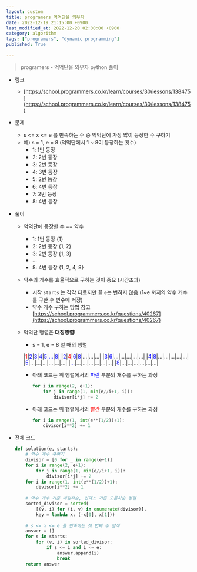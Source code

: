 ```yaml
---
layout: custom
title: programers 억억단을 외우자
date: 2022-12-19 21:15:00 +0900
last_modified_at: 2022-12-20 02:00:00 +0900
category: algorithm
tags: ["programers", "dynamic programming"]
published: True

---
```

> programers - 억억단을 외우자 python 풀이

- 링크
    - [https://school.programmers.co.kr/learn/courses/30/lessons/138475](https://school.programmers.co.kr/learn/courses/30/lessons/138475)

- 문제
    - s <= x <= e 를 만족하는 수 중 억억단에 가장 많이 등장한 수 구하기
    - 예) s = 1, e = 8 (억억단에서 1 ~ 8이 등장하는 횟수)
        - 1: 1번 등장
        - 2: 2번 등장
        - 3: 2번 등장
        - 4: 3번 등장
        - 5: 2번 등장
        - 6: 4번 등장
        - 7: 2번 등장
        - 8: 4번 등장

- 풀이
    - 억억단에 등장한 수 == 약수
        - 1: 1번 등장 {1}
        - 2: 2번 등장 {1, 2}
        - 3: 2번 등장 {1, 3}
        - ...
        - 8: 4번 등장 {1, 2, 4, 8}

    - 약수의 개수를 효율적으로 구하는 것이 중요 (시간초과)
        - 시작 `starts` 는 각각 다르지만 끝 `e`는 변하지 않음 (1~e 까지의 약수 개수를 구한 후 변수에 저장)
        - 약수 개수 구하는 방법 참고 [https://school.programmers.co.kr/questions/40267](https://school.programmers.co.kr/questions/40267)
    
    - 억억단 행렬은 __대칭행렬__!
        - s = 1, e = 8 일 때의 행렬

        |<span style="color:red">1</span>|<span style="color:blue">2</span>|<span style="color:blue">3</span>|<span style="color:blue">4</span>|<span style="color:blue">5</span>|<span style="color:blue">…</span>|<span style="color:blue">8</span>|
        |<span style="color:blue">2</span>|<span style="color:red">4</span>|<span style="color:blue">6</span>|<span style="color:blue">8</span>|…|…|…|
        |<span style="color:blue">3</span>|<span style="color:blue">6</span>|…|…|…|…|…|
        |<span style="color:blue">4</span>|<span style="color:blue">8</span>|…|…|…|…|…|
        |<span style="color:blue">5</span>|…|…|…|…|…|…|
        |<span style="color:blue">…</span>|…|…|…|…|…|…|
        |<span style="color:blue">8</span>|…|…|…|…|…|…|
        
        - 아래 코드는 위 행렬에서의 <span style="color:blue">파란</span> 부분의 개수를 구하는 과정
            ```python
            for i in range(2, e+1):
                for j in range(1, min(e//i+1, i)):
                    divisor[i*j] += 2
            ```

        - 아래 코드는 위 행렬에서의 <span style="color:red">빨간</span> 부분의 개수를 구하는 과정
            ```python
            for i in range(1, int(e**(1/2))+1):
                divisor[i**2] += 1
            ```

- 전체 코드
    ```python
    def solution(e, starts):
        # 약수 개수 구하기
        divisor = [0 for _ in range(e+1)]
        for i in range(2, e+1):
            for j in range(1, min(e//i+1, i)):
                divisor[i*j] += 2
        for i in range(1, int(e**(1/2))+1):
            divisor[i**2] += 1
        
        # 약수 개수 기준 내림차순, 인덱스 기준 오름차순 정렬
        sorted_divisor = sorted(
            [(v, i) for (i, v) in enumerate(divisor)],
            key = lambda x: (-x[0], x[1]))
        
        # s <= x <= e 를 만족하는 첫 번째 수 탐색
        answer = []
        for s in starts:
            for (v, i) in sorted_divisor:
                if s <= i and i <= e:
                    answer.append(i)
                    break
        return answer
```